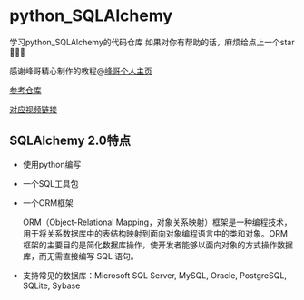 # python_SQLAlchemy
学习python_SQLAlchemy的代码仓库
如果对你有帮助的话，麻烦给点上一个star🌟🌟🌟

感谢峰哥精心制作的教程@[峰哥个人主页](https://space.bilibili.com/3461574561892826)

[参考仓库](https://github.com/stevencn76/python_sqlalchemy)

[对应视频链接](https://space.bilibili.com/3461574561892826/lists/1864812?type=season)
## SQLAlchemy 2.0特点
- 使用python编写
- 一个SQL工具包
- 一个ORM框架

    ORM（Object-Relational Mapping，对象关系映射）框架是一种编程技术，用于将关系数据库中的表结构映射到面向对象编程语言中的类和对象。ORM 框架的主要目的是简化数据库操作，使开发者能够以面向对象的方式操作数据库，而无需直接编写 SQL 语句。

- 支持常见的数据库：Microsoft SQL Server, MySQL, Oracle, PostgreSQL, SQLite, Sybase 
